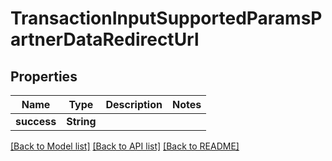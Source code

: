 # TransactionInputSupportedParamsPartnerDataRedirectUrl

## Properties

Name | Type | Description | Notes
------------ | ------------- | ------------- | -------------
**success** | **String** |  | 

[[Back to Model list]](../README.md#documentation-for-models) [[Back to API list]](../README.md#documentation-for-api-endpoints) [[Back to README]](../README.md)


